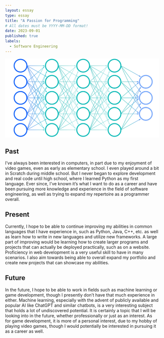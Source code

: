 ```yaml
---
layout: essay
type: essay
title: "A Passion for Programming"
# All dates must be YYYY-MM-DD format!
date: 2023-09-01
published: true
labels:
  - Software Engineering
---
```

<img width="1300px" class="rounded float-start pe-4" src="../img/neuralnetwork.png">

## Past

  I’ve always been interested in computers, in part due to my enjoyment of video games, even as early as elementary school. I even played around a bit in Scratch during middle school. But I never began to explore development and real code until high school, where I learned Python as my first language. Ever since, I’ve known it’s what I want to do as a career and have been pursuing more knowledge and experience in the field of software engineering, as well as trying to expand my repertoire as a programmer overall.

## Present

  Currently, I hope to be able to continue improving my abilities in common languages that I have experience in, such as Python, Java, C++, etc. as well as learn how to write in new languages and utilize new frameworks. A large part of improving would be learning how to create larger programs and projects that can actually be deployed practically, such as on a website. Proficiency in web development is a very useful skill to have in many scenarios. I also aim towards being able to overall expand my portfolio and create new projects that can showcase my abilities. 

## Future

  In the future, I hope to be able to work in fields such as machine learning or game development, though I presently don’t have that much experience in either. Machine learning, especially with the advent of publicly available and popular AI like ChatGPT and similar chatbots, is a very interesting subject that holds a lot of undiscovered potential. It is certainly a topic that I will be looking into in the future, whether professionally or just as an interest. As for game development, it is more of a personal interest, due to my hobby of playing video games, though I would potentially be interested in pursuing it as a career as well.

